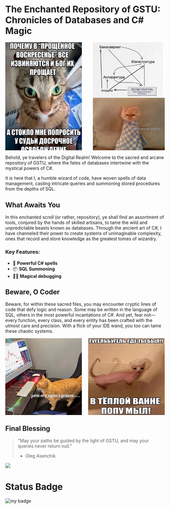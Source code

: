 # The Enchanted Repository of GSTU: Chronicles of Databases and C# Magic
<div style="display: flex; justify-content: space-between;">
  <img src="https://github.com/OlegAsenchik/gstu-adventure/blob/main/memes/photo_2024-11-28_19-39-43.jpg?raw=true" width="48%" />
  <img src="https://github.com/OlegAsenchik/gstu-adventure/blob/main/memes/photo_2024-11-28_17-26-41.jpg" width="45%" />
</div>

Behold, ye travelers of the Digital Realm! Welcome to the sacred and arcane repository of GSTU, where the fates of databases intertwine with the mystical powers of C#.

It is here that I, a humble wizard of code, have woven spells of data management, casting intricate queries and summoning stored procedures from the depths of SQL.

## What Awaits You
In this enchanted scroll (or rather, repository), ye shall find an assortment of tools, conjured by the hands of skilled artisans, to tame the wild and unpredictable beasts known as databases. Through the ancient art of C#, I have channeled their power to create systems of unimaginable complexity, ones that record and store knowledge as the greatest tomes of wizardry.

### Key Features:
- 🔮 **Powerful C# spells**
- 📦 **SQL Summoning**
- 🧙‍♂️ **Magical debugging**

## Beware, O Coder
Beware, for within these sacred files, you may encounter cryptic lines of code that defy logic and reason. Some may be written in the language of SQL, others in the most powerful incantations of C#. And yet, fear not—every function, every class, and every entity has been crafted with the utmost care and precision. With a flick of your IDE wand, you too can tame these chaotic systems.

<div style="display: flex; justify-content: space-between;">
  <img src="https://github.com/OlegAsenchik/gstu-adventure/blob/main/memes/photo_2024-11-28_19-39-39.jpg?raw=true" width=48% />
  <img src="https://github.com/OlegAsenchik/gstu-adventure/blob/main/memes/photo_2024-11-28_19-45-44.jpg?raw=true" width="48%" />
</div>

## Final Blessing
> "May your paths be guided by the light of GSTU, and may your queries never return null."
> - Oleg Asenchik

<img src="https://avatars.mds.yandex.net/i?id=edc1f752fb373626a5c00cb863c814a3_sr-6850570-images-thumbs&n=13" width=30%>

# Status Badge

![my badge](https://github.com/OlegAsenchik/gstu-adventure/actions/workflows/build.yml/badge.svg)

